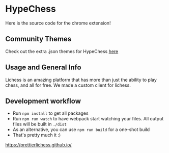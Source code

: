 
# HypeChess

Here is the source code for the chrome extension! 

## Community Themes
Check out the extra .json themes for HypeChess [here](https://github.com/TiltedAngle/HypeChessThemes)

## Usage and General Info

Lichess is an amazing platform that has more than just the ability to play chess, and all for free. We made a custom client for lichess.

## Development workflow

- Run `npm install` to get all packages
- Run `npm run watch` to have webpack start watching your files. All output files will be built in `./dist`
- As an alternative, you can use `npm run build` for a one-shot build
- That's pretty much it :)

https://prettierlichess.github.io/
